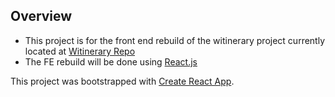 ## Overview
- This project is for the front end rebuild of the witinerary project currently located at [Witinerary Repo]('https://github.com/waterswv/witinerary')
- The FE rebuild will be done using [React.js]('https://reactjs.org')






This project was bootstrapped with [Create React App](https://github.com/facebookincubator/create-react-app).
